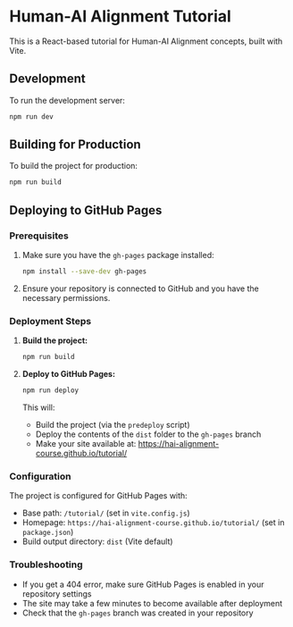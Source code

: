 # Human-AI Alignment Tutorial

This is a React-based tutorial for Human-AI Alignment concepts, built with Vite.

## Development

To run the development server:

```bash
npm run dev
```

## Building for Production

To build the project for production:

```bash
npm run build
```

## Deploying to GitHub Pages

### Prerequisites

1. Make sure you have the `gh-pages` package installed:
   ```bash
   npm install --save-dev gh-pages
   ```

2. Ensure your repository is connected to GitHub and you have the necessary permissions.

### Deployment Steps

1. **Build the project:**
   ```bash
   npm run build
   ```

2. **Deploy to GitHub Pages:**
   ```bash
   npm run deploy
   ```

   This will:
   - Build the project (via the `predeploy` script)
   - Deploy the contents of the `dist` folder to the `gh-pages` branch
   - Make your site available at: https://hai-alignment-course.github.io/tutorial/

### Configuration

The project is configured for GitHub Pages with:
- Base path: `/tutorial/` (set in `vite.config.js`)
- Homepage: `https://hai-alignment-course.github.io/tutorial/` (set in `package.json`)
- Build output directory: `dist` (Vite default)

### Troubleshooting

- If you get a 404 error, make sure GitHub Pages is enabled in your repository settings
- The site may take a few minutes to become available after deployment
- Check that the `gh-pages` branch was created in your repository

<!-- # React + Vite

This template provides a minimal setup to get React working in Vite with HMR and some ESLint rules.

Currently, two official plugins are available:

- [@vitejs/plugin-react](https://github.com/vitejs/vite-plugin-react/blob/main/packages/plugin-react) uses [Babel](https://babeljs.io/) for Fast Refresh
- [@vitejs/plugin-react-swc](https://github.com/vitejs/vite-plugin-react/blob/main/packages/plugin-react-swc) uses [SWC](https://swc.rs/) for Fast Refresh

## Expanding the ESLint configuration

If you are developing a production application, we recommend using TypeScript with type-aware lint rules enabled. Check out the [TS template](https://github.com/vitejs/vite/tree/main/packages/create-vite/template-react-ts) for information on how to integrate TypeScript and [`typescript-eslint`](https://typescript-eslint.io) in your project. -->
